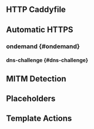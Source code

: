 ## HTTP Caddyfile

## Automatic HTTPS



<a name="on-demand"></a>
### ondemand {#ondemand}

<a name="dns-challenge"></a>
#### dns-challenge {#dns-challenge}

## MITM Detection

## Placeholders

## Template Actions
